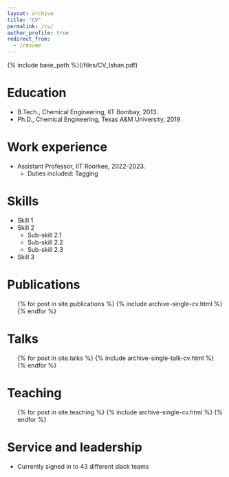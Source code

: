 ```yaml
---
layout: archive
title: "CV"
permalink: /cv/
author_profile: true
redirect_from:
  - /resume
---
```


{% include base_path %}(/files/CV_Ishan.pdf)

Education
======
* B.Tech., Chemical Engineering, IIT Bombay, 2013.
* Ph.D., Chemical Engineering, Texas A&M University, 2019

Work experience
======
* Assistant Professor, IIT Roorkee, 2022-2023.
  * Duties included: Tagging 
  
Skills
======
* Skill 1
* Skill 2
  * Sub-skill 2.1
  * Sub-skill 2.2
  * Sub-skill 2.3
* Skill 3

Publications
======
  <ul>{% for post in site.publications %}
    {% include archive-single-cv.html %}
  {% endfor %}</ul>
  
Talks
======
  <ul>{% for post in site.talks %}
    {% include archive-single-talk-cv.html %}
  {% endfor %}</ul>
  
Teaching
======
  <ul>{% for post in site.teaching %}
    {% include archive-single-cv.html %}
  {% endfor %}</ul>
  
Service and leadership
======
* Currently signed in to 43 different slack teams
